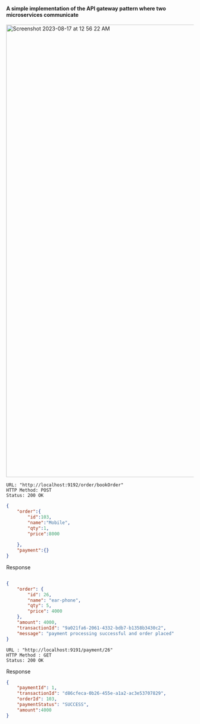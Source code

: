 #### A simple implementation of the API gateway pattern where two microservices communicate

<img width="1212" alt="Screenshot 2023-08-17 at 12 56 22 AM" src="https://github.com/Aditya0709-alt/spring-eureka-order-payment/assets/77115883/428dd736-b329-4cd3-8d6c-1ea5749fd402">



```
URL: "http://localhost:9192/order/bookOrder"
HTTP Method: POST
Status: 200 OK
```

```json
{
	"order":{
		"id":103,
		"name":"Mobile",
		"qty":1,
		"price":8000
		
	},
	"payment":{}
}
```

Response

```json

{
    "order": {
        "id": 26,
        "name": "ear-phone",
        "qty": 5,
        "price": 4000
    },
    "amount": 4000,
    "transactionId": "9a021fa6-2061-4332-bdb7-b1358b3430c2",
    "message": "payment processing successful and order placed"
}
```

```
URL : "http://localhost:9191/payment/26"
HTTP Method : GET
Status: 200 OK
```

Response

```json
{
    "paymentId": 1,
    "transactionId": "d86cfeca-0b26-455e-a1a2-ac3e53707829",
    "orderId": 103,
    "paymentStatus": "SUCCESS",
    "amount":4000
}
```
